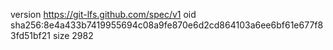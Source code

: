 version https://git-lfs.github.com/spec/v1
oid sha256:8e4a433b7419955694c08a9fe870e6d2cd864103a6ee6bf61e677f83fd51bf21
size 2982
